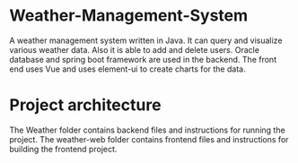 # Weather-Management-System
A weather management system written in Java. It can query and visualize various weather data. Also it is able to add and delete users. Oracle database and spring boot framework are used in the backend. The front end uses Vue and uses element-ui to create charts for the data.

# Project architecture
The Weather folder contains backend files and instructions for running the project.
The weather-web folder contains frontend files and instructions for building the frontend project.
